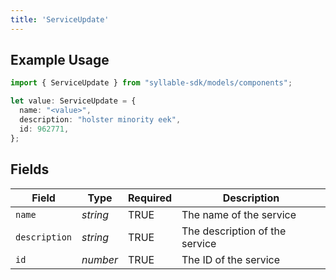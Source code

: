 ```yaml
---
title: 'ServiceUpdate'
---
```


## Example Usage

```typescript
import { ServiceUpdate } from "syllable-sdk/models/components";

let value: ServiceUpdate = {
  name: "<value>",
  description: "holster minority eek",
  id: 962771,
};
```

## Fields

| Field                          | Type                           | Required                       | Description                    |
| ------------------------------ | ------------------------------ | ------------------------------ | ------------------------------ |
| `name`                         | *string*                       | TRUE             | The name of the service        |
| `description`                  | *string*                       | TRUE             | The description of the service |
| `id`                           | *number*                       | TRUE             | The ID of the service          |